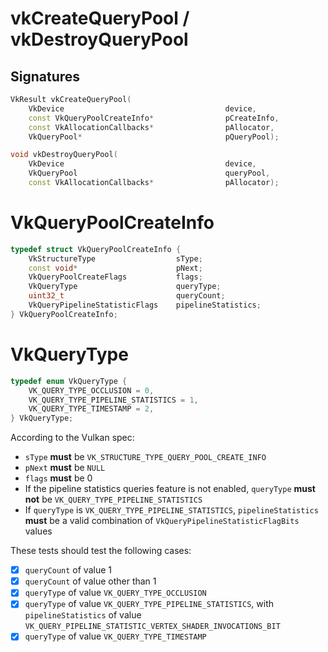 # vkCreateQueryPool / vkDestroyQueryPool

## Signatures
```c++
VkResult vkCreateQueryPool(
    VkDevice                                    device,
    const VkQueryPoolCreateInfo*                pCreateInfo,
    const VkAllocationCallbacks*                pAllocator,
    VkQueryPool*                                pQueryPool);

void vkDestroyQueryPool(
    VkDevice                                    device,
    VkQueryPool                                 queryPool,
    const VkAllocationCallbacks*                pAllocator);
```

# VkQueryPoolCreateInfo
```c++
typedef struct VkQueryPoolCreateInfo {
    VkStructureType                  sType;
    const void*                      pNext;
    VkQueryPoolCreateFlags           flags;
    VkQueryType                      queryType;
    uint32_t                         queryCount;
    VkQueryPipelineStatisticFlags    pipelineStatistics;
} VkQueryPoolCreateInfo;
```

# VkQueryType
```c++
typedef enum VkQueryType {
    VK_QUERY_TYPE_OCCLUSION = 0,
    VK_QUERY_TYPE_PIPELINE_STATISTICS = 1,
    VK_QUERY_TYPE_TIMESTAMP = 2,
} VkQueryType;
```

According to the Vulkan spec:
- `sType` **must** be `VK_STRUCTURE_TYPE_QUERY_POOL_CREATE_INFO`
- `pNext` **must** be `NULL`
- `flags` **must** be 0
- If the pipeline statistics queries feature is not enabled, `queryType`
  **must not** be `VK_QUERY_TYPE_PIPELINE_STATISTICS`
- If `queryType` is `VK_QUERY_TYPE_PIPELINE_STATISTICS`, `pipelineStatistics`
  **must** be a valid combination of `VkQueryPipelineStatisticFlagBits` values

These tests should test the following cases:
- [x] `queryCount` of value 1
- [x] `queryCount` of value other than 1
- [x] `queryType` of value `VK_QUERY_TYPE_OCCLUSION`
- [x] `queryType` of value `VK_QUERY_TYPE_PIPELINE_STATISTICS`, with
  `pipelineStatistics` of value
  `VK_QUERY_PIPELINE_STATISTIC_VERTEX_SHADER_INVOCATIONS_BIT`
- [x] `queryType` of value `VK_QUERY_TYPE_TIMESTAMP`

